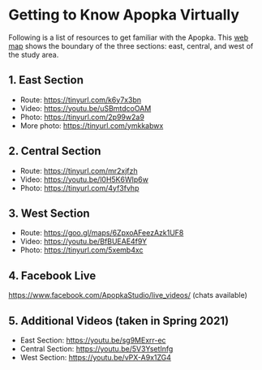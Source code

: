 # Getting to Know Apopka Virtually

Following is a list of resources to get familiar with the Apopka.
This [web map](https://arcg.is/0DTLWa) shows the boundary of the three
sections: east, central, and west of the study area.

## 1. East Section

- Route: https://tinyurl.com/k6y7x3bn
- Video: https://youtu.be/uSBmtdcoOAM
- Photo: https://tinyurl.com/2p99w2a9
- More photo: https://tinyurl.com/ymkkabwx

## 2. Central Section

- Route: https://tinyurl.com/mr2xjfzh
- Video: https://youtu.be/l0H5K6WIp6w
- Photo: https://tinyurl.com/4yf3fvhp

## 3. West Section

- Route: https://goo.gl/maps/6ZpxoAFeezAzk1UF8
- Video: https://youtu.be/BfBUEAE4f9Y
- Photo: https://tinyurl.com/5xemb4xc

## 4. Facebook Live

https://www.facebook.com/ApopkaStudio/live_videos/ (chats available)

## 5. Additional Videos (taken in Spring 2021)

- East Section: https://youtu.be/sg9MExrr-ec
- Central Section: https://youtu.be/5V3YsetInfg
- West Section: https://youtu.be/vPX-A9x1ZG4
